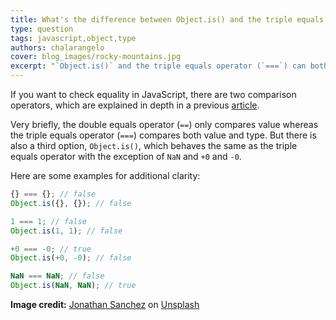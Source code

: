 ```yaml
---
title: What's the difference between Object.is() and the triple equals operator in JavaScript?
type: question
tags: javascript,object,type
authors: chalarangelo
cover: blog_images/rocky-mountains.jpg
excerpt: "`Object.is()` and the triple equals operator (`===`) can both be used for equality checking in JavaScript, but when should you use each one?"
---
```


If you want to check equality in JavaScript, there are two comparison operators, which are explained in depth in a previous [article](/blog/s/javascript-equality).

Very briefly, the double equals operator (`==`) only compares value whereas the triple equals operator (`===`) compares both value and type. But there is also a third option, `Object.is()`, which behaves the same as the triple equals operator with the exception of `NaN` and `+0` and `-0`.

Here are some examples for additional clarity:

```js
{} === {}; // false
Object.is({}, {}); // false

1 === 1; // false
Object.is(1, 1); // false

+0 === -0; // true
Object.is(+0, -0); // false

NaN === NaN; // false
Object.is(NaN, NaN); // true
```

**Image credit:** [Jonathan Sanchez](https://unsplash.com/@jonathansancheziam?utm_source=unsplash&utm_medium=referral&utm_content=creditCopyText) on [Unsplash](https://unsplash.com?utm_source=unsplash&utm_medium=referral&utm_content=creditCopyText)
